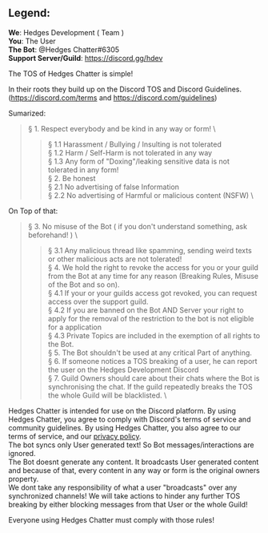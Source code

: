 ## Legend:
**We**: Hedges Development ( Team ) \
**You**: The User \
**The Bot**: @Hedges Chatter#6305 \
**Support Server/Guild**:  https://discord.gg/hdev 

The TOS of Hedges Chatter is simple!

In their roots they build up on the Discord TOS and Discord Guidelines. \
(https://discord.com/terms and https://discord.com/guidelines)

Sumarized:

> § 1. Respect everybody and be kind in any way or form! \
> > § 1.1 Harassment / Bullying / Insulting is not tolerated \
> > § 1.2 Harm / Self-Harm is not tolerated in any way \
> > § 1.3 Any form of "Doxing"/leaking sensitive data is not tolerated in any form! \
> § 2. Be honest \
> > § 2.1 No advertising of false Information \
> > § 2.2 No advertising of Harmful or malicious content (NSFW) \

On Top of that:
> § 3. No misuse of the Bot ( if you don't understand something, ask beforehand! ) \
> > § 3.1 Any malicious thread like spamming, sending weird texts or other malicious acts are not tolerated! \
> § 4. We hold the right to revoke the access for you or your guild from the Bot at any time for any reason (Breaking Rules, Misuse of the Bot and so on). \
> > § 4.1 If your or your guilds access got revoked, you can request access over the support guild.  \
> > § 4.2 If you are banned on the Bot AND Server your right to apply for the removal of the restriction to the bot is not eligible for a application \
> > § 4.3 Private Topics are included in the exemption of all rights to the Bot. \
> § 5. The Bot shouldn't be used at any critical Part of anything. \
> § 6. If someone notices a TOS breaking of a user, he can report the user on the Hedges Development Discord \
> § 7. Guild Owners should care about their chats where the Bot is synchronising the chat. If the guild repeatedly breaks the TOS the whole Guild will be blacklisted. \

Hedges Chatter is intended for use on the Discord platform. By using Hedges Chatter, you
 agree to comply with Discord's terms of service and community 
guidelines. By using Hedges Chatter, you also agree to our terms of service, and our [privacy policy](https://github.com/hdevelopments/hdev-discord-chat-sync/blob/main/privacy.md).
\
The bot syncs only User generated text! So Bot messages/interactions are ignored. \
The Bot doesnt generate any content. It broadcasts User generated content and because of that, every content in any way or form is the original owners property. \
We dont take any responsibility of what a user "broadcasts" over any synchronized channels! We will take actions to hinder any further TOS breaking by either blocking messages from that User or the whole Guild!

Everyone using Hedges Chatter must comply with those rules!
